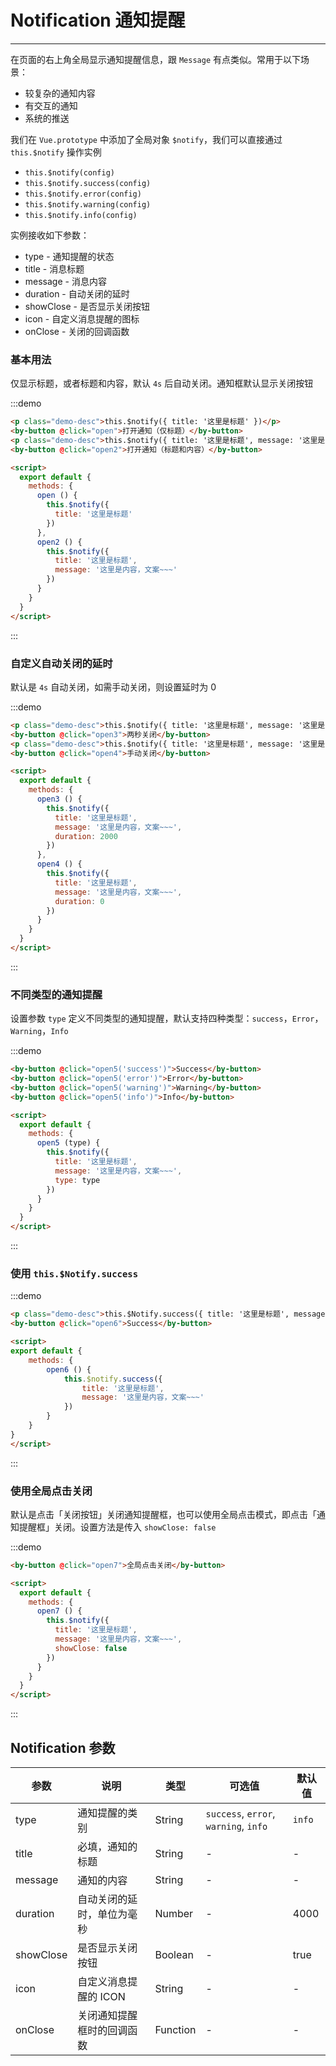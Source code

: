 # Notification 通知提醒

----

在页面的右上角全局显示通知提醒信息，跟 `Message` 有点类似。常用于以下场景：

- 较复杂的通知内容
- 有交互的通知
- 系统的推送

我们在 `Vue.prototype` 中添加了全局对象 `$notify`，我们可以直接通过 `this.$notify` 操作实例

- `this.$notify(config)`
- `this.$notify.success(config)`
- `this.$notify.error(config)`
- `this.$notify.warning(config)`
- `this.$notify.info(config)`

实例接收如下参数：

- type - 通知提醒的状态
- title - 消息标题
- message - 消息内容
- duration - 自动关闭的延时
- showClose - 是否显示关闭按钮
- icon - 自定义消息提醒的图标
- onClose - 关闭的回调函数

### 基本用法

仅显示标题，或者标题和内容，默认 `4s` 后自动关闭。通知框默认显示关闭按钮

:::demo
```html
<p class="demo-desc">this.$notify({ title: '这里是标题' })</p>
<by-button @click="open">打开通知（仅标题）</by-button>
<p class="demo-desc">this.$notify({ title: '这里是标题', message: '这里是内容，文案~~~' })</p>
<by-button @click="open2">打开通知（标题和内容）</by-button>

<script>
  export default {
    methods: {
      open () {
        this.$notify({
          title: '这里是标题'
        })
      },
      open2 () {
        this.$notify({
          title: '这里是标题',
          message: '这里是内容，文案~~~'
        })
      }
    }
  }
</script>
```
:::


### 自定义自动关闭的延时

默认是 `4s` 自动关闭，如需手动关闭，则设置延时为 0

:::demo
```html
<p class="demo-desc">this.$notify({ title: '这里是标题', message: '这里是内容，文案~~~', duration: 2000 })</p>
<by-button @click="open3">两秒关闭</by-button>
<p class="demo-desc">this.$notify({ title: '这里是标题', message: '这里是内容，文案~~~', duration: 0 })</p>
<by-button @click="open4">手动关闭</by-button>

<script>
  export default {
    methods: {
      open3 () {
        this.$notify({
          title: '这里是标题',
          message: '这里是内容，文案~~~',
          duration: 2000
        })
      },
      open4 () {
        this.$notify({
          title: '这里是标题',
          message: '这里是内容，文案~~~',
          duration: 0
        })
      }
    }
  }
</script>
```
:::



### 不同类型的通知提醒

设置参数 `type` 定义不同类型的通知提醒，默认支持四种类型：`success`，`Error`，`Warning`，`Info`

:::demo
```html
<by-button @click="open5('success')">Success</by-button>
<by-button @click="open5('error')">Error</by-button>
<by-button @click="open5('warning')">Warning</by-button>
<by-button @click="open5('info')">Info</by-button>

<script>
  export default {
    methods: {
      open5 (type) {
        this.$notify({
          title: '这里是标题',
          message: '这里是内容，文案~~~',
          type: type
        })
      }
    }
  }
</script>
```
:::




### 使用 `this.$Notify.success`

:::demo
```html
<p class="demo-desc">this.$Notify.success({ title: '这里是标题', message: '这里是内容，文案~~~' })</p>
<by-button @click="open6">Success</by-button>

<script>
export default {
    methods: {
        open6 () {
            this.$notify.success({
                title: '这里是标题',
                message: '这里是内容，文案~~~'
            })
        }
    }
}
</script>
```
:::



### 使用全局点击关闭

默认是点击「关闭按钮」关闭通知提醒框，也可以使用全局点击模式，即点击「通知提醒框」关闭。设置方法是传入 `showClose: false`

:::demo
```html
<by-button @click="open7">全局点击关闭</by-button>

<script>
  export default {
    methods: {
      open7 () {
        this.$notify({
          title: '这里是标题',
          message: '这里是内容，文案~~~',
          showClose: false
        })
      }
    }
  }
</script>
```
:::

## Notification 参数

| 参数      | 说明          | 类型      | 可选值                           | 默认值  |
|---------- |-------------- |---------- |--------------------------------  |-------- |
| type | 通知提醒的类别 | String | `success`, `error`, `warning`, `info` | `info` |
| title | 必填，通知的标题 | String | - | - |
| message | 通知的内容 | String | - | - |
| duration | 自动关闭的延时，单位为毫秒 | Number | - | 4000 |
| showClose | 是否显示关闭按钮 | Boolean | - | true |
| icon | 自定义消息提醒的 ICON | String | - | - |
| onClose | 关闭通知提醒框时的回调函数 | Function | - | - |

<script lang="ts">
    import { Vue, Component } from "vue-property-decorator";

    @Component
    export default class MyComponent extends Vue {
        open () {
            this.$notify({
                title: '这里是标题'
            })
        }
        open2 () {
            this.$notify({
                title: '这里是标题',
                message: '这里是内容，文案~~~'
            })
        }
        open3 () {
            this.$notify({
                title: '这里是标题',
                message: '这里是内容，文案~~~',
                duration: 2000
            })
        }
        open4 () {
            this.$notify({
                title: '这里是标题',
                message: '这里是内容，文案~~~',
                duration: 0
            })
        }
        open5 (type) {
            this.$notify({
                title: '这里是标题',
                message: '这里是内容，文案~~~',
                type: type
            })
        }
        open6 () {
            this.$notify.success({
                title: '这里是标题',
                message: '这里是内容，文案~~~'
            })
        }
        open7 () {
            this.$notify({
                title: '这里是标题',
                message: '这里是内容，文案~~~',
                showClose: false
            })
        }
    }
 </script>
